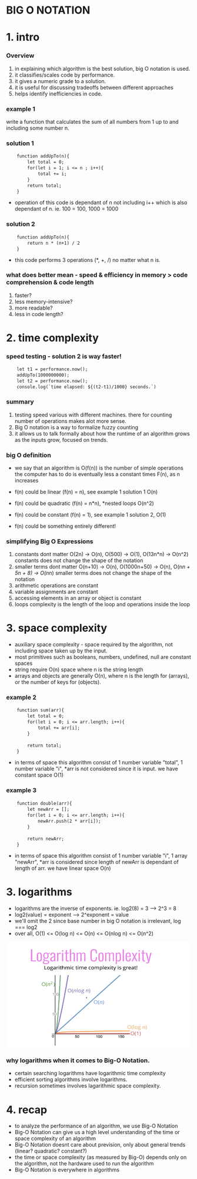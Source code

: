 # BIG O NOTATION

# 1. intro

### Overview

1. in explaining which algorithm is the best solution, big O notation is used.
2. it classifies/scales code by performance.
3. it gives a numeric grade to a solution.
4. it is useful for discussing tradeoffs between different approaches
5. helps identify inefficiencies in code.

### example 1

write a function that calculates the sum of all numbers from 1 up to and including some number n.

### solution 1

        function addUpTo(n){
            let total = 0;
            for(let i = 1; i <= n ; i++){
                total += i;
            }
            return total;
        }

- operation of this code is dependant of n not including i++ which is also dependant of n. ie. 100 = 100, 1000 = 1000

### solution 2

        function addUpTo(n){
            return n * (n+1) / 2
        }

- this code performs 3 operations (\*, +, /) no matter what n is.

### what does better mean - speed & efficiency in memory > code comprehension & code length

1. faster?
2. less memory-intensive?
3. more readable?
4. less in code length?

# 2. time complexity

### speed testing - solution 2 is way faster!

        let t1 = performance.now();
        addUpTo(1000000000);
        let t2 = performance.now();
        console.log(`time elapsed: ${(t2-t1)/1000} seconds.`)

### summary

1. testing speed various with different machines. there for counting number of operations makes alot more sense.
2. Big O notation is a way to formalize fuzzy counting
3. it allows us to talk formally about how the runtime of an algorithm grows as the inputs grow, focused on trends.

### big O definition

- we say that an algorithm is O(f(n)) is the number of simple operations the computer has to do is eventually less a constant times F(n), as n increases

- f(n) could be linear (f(n) = n), see example 1 solution 1 O(n)
- f(n) could be quadratic (f(n) = n*n), *nested loops O(n^2)
- f(n) could be constant (f(n) = 1), see example 1 solution 2, O(1)
- f(n) could be something entirely different!

### simplifying Big O Expressions

1. constants dont matter O(2n) -> O(n), O(500) -> O(1), O(13n\*n) -> O(n^2) constants does not change the shape of the notation
2. smaller terms dont matter O(n+10) -> O(n), O(1000n+50) -> O(n), O(n*n + 5n + 8) -> O(n*n) smaller terms does not change the shape of the notation
3. arithmetic operations are constant
4. variable assignments are constant
5. accessing elements in an array or object is constant
6. loops complexity is the length of the loop and operations inside the loop

# 3. space complexity

- auxiliary space complexity - space required by the algorithm, not including space taken up by the input.
- most primitives such as booleans, numbers, undefined, null are constant spaces
- string require O(n) space where n is the string length
- arrays and objects are generally O(n), where n is the length for (arrays), or the number of keys for (objects).

### example 2

        function sum(arr){
            let total = 0;
            for(let i = 0; i <= arr.length; i++){
                total += arr[i];
            }

            return total;
        }

- in terms of space this algorithm consist of 1 number variable "total", 1 number variable "i", \*arr is not considered since it is input. we have constant space O(1)

### example 3

        function double(arr){
            let newArr = [];
            for(let i = 0; i <= arr.length; i++){
                newArr.push(2 * arr[i]);
            }

            return newArr;
        }

- in terms of space this algorithm consist of 1 number variable "i", 1 array "newArr", \*arr is considered since length of newArr is dependant of length of arr. we have linear space O(n)

# 3. logarithms

- logarithms are the inverse of exponents. ie. log2(8) = 3 --> 2^3 = 8
- log2(value) = exponent --> 2^exponent = value
- we'll omit the 2 since base number in big O notation is irrelevant, log === log2
- over all, O(1) <= O(log n) <= O(n) <= O(nlog n) <= O(n^2)

![big-O Trends Graph](/bigO-trend-graph.png)

### why logarithms when it comes to Big-O Notation.

- certain searching logarithms have logarithmic time complexity
- efficient sorting algorithms involve logarithms.
- recursion sometimes involves lagarithmic space complexity.

# 4. recap

- to analyze the performance of an algorithm, we use Big-O Notation
- Big-O Notation can give us a high level understanding of the time or space complexity of an algorithm
- Big-O Notation doesnt care about prevision, only about general trends (linear? quadratic? constant?)
- the time or space complexity (as measured by Big-O) depends only on the algorithm, not the hardware used to run the algorithm
- Big-O Notation is everywhere in algorithms
